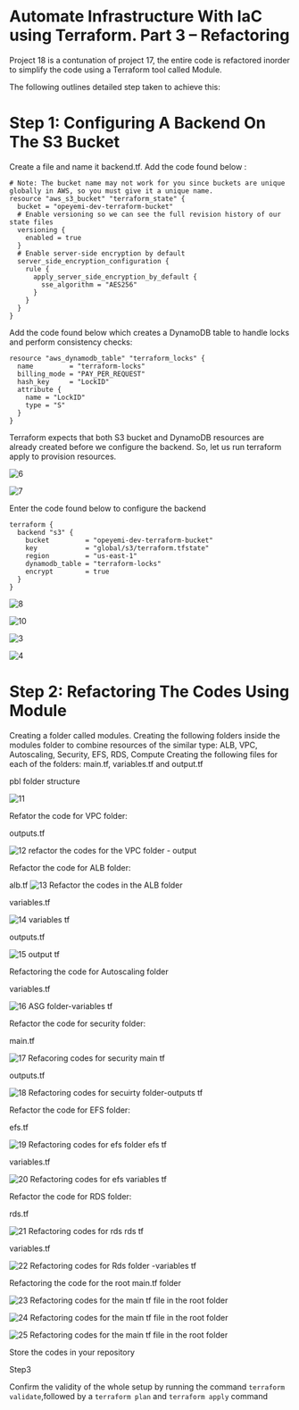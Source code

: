 # Automate Infrastructure With IaC using Terraform. Part 3 – Refactoring #

Project 18 is a contunation of project 17, the entire code is refactored inorder to simplify the code using a Terraform tool called Module.

The following outlines detailed step taken to achieve this:

# Step 1: Configuring A Backend On The S3 Bucket #

Create a file and name it backend.tf. Add the code found below :
```
# Note: The bucket name may not work for you since buckets are unique globally in AWS, so you must give it a unique name.
resource "aws_s3_bucket" "terraform_state" {
  bucket = "opeyemi-dev-terraform-bucket"
  # Enable versioning so we can see the full revision history of our state files
  versioning {
    enabled = true
  }
  # Enable server-side encryption by default
  server_side_encryption_configuration {
    rule {
      apply_server_side_encryption_by_default {
        sse_algorithm = "AES256"
      }
    }
  }
}
```

Add the code found below which creates a DynamoDB table to handle locks and perform consistency checks:

```
resource "aws_dynamodb_table" "terraform_locks" {
  name         = "terraform-locks"
  billing_mode = "PAY_PER_REQUEST"
  hash_key     = "LockID"
  attribute {
    name = "LockID"
    type = "S"
  }
}
```

Terraform expects that both S3 bucket and DynamoDB resources are already created before we configure the backend. So, let us run terraform apply to provision resources.

![6](https://github.com/opeyemiagbadero/18-Automate-Infrastructure-With-IaC-using-Terraform-Part-3/assets/79456052/c30917d6-a943-4d67-bc41-2e750f0840a7)

![7](https://github.com/opeyemiagbadero/18-Automate-Infrastructure-With-IaC-using-Terraform-Part-3/assets/79456052/34195ffd-a23c-40c4-ac93-774ee9d65c7f)


Enter the code found below to configure the backend
```
terraform {
  backend "s3" {
    bucket         = "opeyemi-dev-terraform-bucket"
    key            = "global/s3/terraform.tfstate"
    region         = "us-east-1"
    dynamodb_table = "terraform-locks"
    encrypt        = true
  }
}
```

![8](https://github.com/opeyemiagbadero/18-Automate-Infrastructure-With-IaC-using-Terraform-Part-3/assets/79456052/6f7f68dc-5544-45c4-b433-33b1cda2ac37)

![10](https://github.com/opeyemiagbadero/18-Automate-Infrastructure-With-IaC-using-Terraform-Part-3/assets/79456052/df87a98c-c9b1-4491-901f-0691be4f37c3)


![3](https://github.com/opeyemiagbadero/18-Automate-Infrastructure-With-IaC-using-Terraform-Part-3/assets/79456052/8399609b-3522-49e8-8ff3-6060c3bf9018)


![4](https://github.com/opeyemiagbadero/18-Automate-Infrastructure-With-IaC-using-Terraform-Part-3/assets/79456052/7d5a88df-d1f6-49c5-9d65-00e3112a687a)


# Step 2: Refactoring The Codes Using Module #

Creating a folder called modules. 
Creating the following folders inside the modules folder to combine resources of the similar type: ALB, VPC, Autoscaling, Security, EFS, RDS, Compute
Creating the following files for each of the folders: main.tf, variables.tf and output.tf

pbl folder structure

![11](https://github.com/opeyemiagbadero/18-Automate-Infrastructure-With-IaC-using-Terraform-Part-3/assets/79456052/34681e5b-c05d-4978-bf2d-6446ccfb6368)

Refator the code for VPC folder:

outputs.tf

![12 refactor the codes for the VPC folder - output](https://github.com/opeyemiagbadero/18-Automate-Infrastructure-With-IaC-using-Terraform-Part-3/assets/79456052/407b6c80-2a4e-4a8d-aa6e-d97981762ef1)

Refactor the code for ALB folder:

alb.tf
![13  Refactor the codes in the ALB folder](https://github.com/opeyemiagbadero/18-Automate-Infrastructure-With-IaC-using-Terraform-Part-3/assets/79456052/f84d0af6-b010-4225-88b9-d7ffe5891f69)

variables.tf

![14 variables tf](https://github.com/opeyemiagbadero/18-Automate-Infrastructure-With-IaC-using-Terraform-Part-3/assets/79456052/a723ecf3-b7e6-49d2-ba91-07c55365e34b)

outputs.tf

![15 output tf](https://github.com/opeyemiagbadero/18-Automate-Infrastructure-With-IaC-using-Terraform-Part-3/assets/79456052/67983340-e1b2-4bfe-9ec0-f6b6a2edcaf9)

Refactoring the code for Autoscaling folder

variables.tf

![16  ASG folder-variables tf](https://github.com/opeyemiagbadero/18-Automate-Infrastructure-With-IaC-using-Terraform-Part-3/assets/79456052/14827fe1-658c-452d-ae1d-a0869fde7cbd)

Refactor the code for security folder:

main.tf

![17  Refacoring codes for security main tf](https://github.com/opeyemiagbadero/18-Automate-Infrastructure-With-IaC-using-Terraform-Part-3/assets/79456052/aeb3655c-f458-4456-ae04-f44e84c1735a)

outputs.tf

![18  Refactoring codes for secuirty folder-outputs tf](https://github.com/opeyemiagbadero/18-Automate-Infrastructure-With-IaC-using-Terraform-Part-3/assets/79456052/23904486-3cb5-4433-ada2-4459830e7304)


Refactor the code for EFS folder:

efs.tf


![19  Refactoring codes for  efs folder efs tf](https://github.com/opeyemiagbadero/18-Automate-Infrastructure-With-IaC-using-Terraform-Part-3/assets/79456052/2208846b-5fd3-42a7-9d52-15f023091656)

variables.tf

![20  Refactoring codes for efs variables tf](https://github.com/opeyemiagbadero/18-Automate-Infrastructure-With-IaC-using-Terraform-Part-3/assets/79456052/5e179c55-3751-47be-898c-22261775a27e)

Refactor the code for RDS folder:

rds.tf

![21  Refactoring codes for rds rds tf](https://github.com/opeyemiagbadero/18-Automate-Infrastructure-With-IaC-using-Terraform-Part-3/assets/79456052/0bd792a2-0355-4bb2-a840-ed6b238712f5)

variables.tf

![22 Refactoring codes for Rds folder -variables tf](https://github.com/opeyemiagbadero/18-Automate-Infrastructure-With-IaC-using-Terraform-Part-3/assets/79456052/4dbbc4f2-0e8b-48fc-9b50-49c90de70256)

Refactoring the code for the root main.tf folder

![23 Refactoring codes for the main tf file in the root folder](https://github.com/opeyemiagbadero/18-Automate-Infrastructure-With-IaC-using-Terraform-Part-3/assets/79456052/677ac208-83f4-4c6d-b50a-de8cba2612ce)

![24 Refactoring codes for the main tf file in the root folder](https://github.com/opeyemiagbadero/18-Automate-Infrastructure-With-IaC-using-Terraform-Part-3/assets/79456052/78f5a0f9-169a-4b0d-991f-c090cf77edef)

![25 Refactoring codes for the main tf file in the root folder](https://github.com/opeyemiagbadero/18-Automate-Infrastructure-With-IaC-using-Terraform-Part-3/assets/79456052/de453f11-0616-4932-808c-12218f739f04)


Store the codes in your repository

Step3

Confirm the validity of the whole setup by running the command `terraform validate`,followed by a `terraform plan` and `terraform apply` command















































